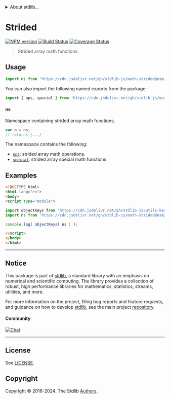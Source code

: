 <!--

@license Apache-2.0

Copyright (c) 2020 The Stdlib Authors.

Licensed under the Apache License, Version 2.0 (the "License");
you may not use this file except in compliance with the License.
You may obtain a copy of the License at

   http://www.apache.org/licenses/LICENSE-2.0

Unless required by applicable law or agreed to in writing, software
distributed under the License is distributed on an "AS IS" BASIS,
WITHOUT WARRANTIES OR CONDITIONS OF ANY KIND, either express or implied.
See the License for the specific language governing permissions and
limitations under the License.

-->


<details>
  <summary>
    About stdlib...
  </summary>
  <p>We believe in a future in which the web is a preferred environment for numerical computation. To help realize this future, we've built stdlib. stdlib is a standard library, with an emphasis on numerical and scientific computation, written in JavaScript (and C) for execution in browsers and in Node.js.</p>
  <p>The library is fully decomposable, being architected in such a way that you can swap out and mix and match APIs and functionality to cater to your exact preferences and use cases.</p>
  <p>When you use stdlib, you can be absolutely certain that you are using the most thorough, rigorous, well-written, studied, documented, tested, measured, and high-quality code out there.</p>
  <p>To join us in bringing numerical computing to the web, get started by checking us out on <a href="https://github.com/stdlib-js/stdlib">GitHub</a>, and please consider <a href="https://opencollective.com/stdlib">financially supporting stdlib</a>. We greatly appreciate your continued support!</p>
</details>

# Strided

[![NPM version][npm-image]][npm-url] [![Build Status][test-image]][test-url] [![Coverage Status][coverage-image]][coverage-url] <!-- [![dependencies][dependencies-image]][dependencies-url] -->

> Strided array math functions.



<section class="usage">

## Usage

```javascript
import ns from 'https://cdn.jsdelivr.net/gh/stdlib-js/math-strided@esm/index.mjs';
```

You can also import the following named exports from the package:

```javascript
import { ops, special } from 'https://cdn.jsdelivr.net/gh/stdlib-js/math-strided@esm/index.mjs';
```

#### ns

Namespace containing strided array math functions.

```javascript
var o = ns;
// returns {...}
```

The namespace contains the following:

<!-- <toc pattern="*"> -->

<div class="namespace-toc">

-   <span class="signature">[`ops`][@stdlib/math/strided/ops]</span><span class="delimiter">: </span><span class="description">strided array math operations.</span>
-   <span class="signature">[`special`][@stdlib/math/strided/special]</span><span class="delimiter">: </span><span class="description">strided array special math functions.</span>

</div>

<!-- </toc> -->

</section>

<!-- /.usage -->

<section class="examples">

## Examples

<!-- TODO: better examples -->

<!-- eslint no-undef: "error" -->

```html
<!DOCTYPE html>
<html lang="en">
<body>
<script type="module">

import objectKeys from 'https://cdn.jsdelivr.net/gh/stdlib-js/utils-keys@esm/index.mjs';
import ns from 'https://cdn.jsdelivr.net/gh/stdlib-js/math-strided@esm/index.mjs';

console.log( objectKeys( ns ) );

</script>
</body>
</html>
```

</section>

<!-- /.examples -->

<!-- Section for related `stdlib` packages. Do not manually edit this section, as it is automatically populated. -->

<section class="related">

</section>

<!-- /.related -->

<!-- Section for all links. Make sure to keep an empty line after the `section` element and another before the `/section` close. -->


<section class="main-repo" >

* * *

## Notice

This package is part of [stdlib][stdlib], a standard library with an emphasis on numerical and scientific computing. The library provides a collection of robust, high performance libraries for mathematics, statistics, streams, utilities, and more.

For more information on the project, filing bug reports and feature requests, and guidance on how to develop [stdlib][stdlib], see the main project [repository][stdlib].

#### Community

[![Chat][chat-image]][chat-url]

---

## License

See [LICENSE][stdlib-license].


## Copyright

Copyright &copy; 2016-2024. The Stdlib [Authors][stdlib-authors].

</section>

<!-- /.stdlib -->

<!-- Section for all links. Make sure to keep an empty line after the `section` element and another before the `/section` close. -->

<section class="links">

[npm-image]: http://img.shields.io/npm/v/@stdlib/math-strided.svg
[npm-url]: https://npmjs.org/package/@stdlib/math-strided

[test-image]: https://github.com/stdlib-js/math-strided/actions/workflows/test.yml/badge.svg?branch=v0.2.2
[test-url]: https://github.com/stdlib-js/math-strided/actions/workflows/test.yml?query=branch:v0.2.2

[coverage-image]: https://img.shields.io/codecov/c/github/stdlib-js/math-strided/main.svg
[coverage-url]: https://codecov.io/github/stdlib-js/math-strided?branch=main

<!--

[dependencies-image]: https://img.shields.io/david/stdlib-js/math-strided.svg
[dependencies-url]: https://david-dm.org/stdlib-js/math-strided/main

-->

[chat-image]: https://img.shields.io/gitter/room/stdlib-js/stdlib.svg
[chat-url]: https://app.gitter.im/#/room/#stdlib-js_stdlib:gitter.im

[stdlib]: https://github.com/stdlib-js/stdlib

[stdlib-authors]: https://github.com/stdlib-js/stdlib/graphs/contributors

[umd]: https://github.com/umdjs/umd
[es-module]: https://developer.mozilla.org/en-US/docs/Web/JavaScript/Guide/Modules

[deno-url]: https://github.com/stdlib-js/math-strided/tree/deno
[deno-readme]: https://github.com/stdlib-js/math-strided/blob/deno/README.md
[umd-url]: https://github.com/stdlib-js/math-strided/tree/umd
[umd-readme]: https://github.com/stdlib-js/math-strided/blob/umd/README.md
[esm-url]: https://github.com/stdlib-js/math-strided/tree/esm
[esm-readme]: https://github.com/stdlib-js/math-strided/blob/esm/README.md
[branches-url]: https://github.com/stdlib-js/math-strided/blob/main/branches.md

[stdlib-license]: https://raw.githubusercontent.com/stdlib-js/math-strided/main/LICENSE

<!-- <toc-links> -->

[@stdlib/math/strided/ops]: https://github.com/stdlib-js/math-strided-ops/tree/esm

[@stdlib/math/strided/special]: https://github.com/stdlib-js/math-strided-special/tree/esm

<!-- </toc-links> -->

</section>

<!-- /.links -->

